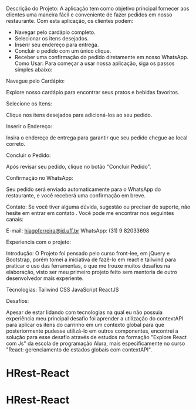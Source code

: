   Descrição do Projeto:
A aplicação tem como objetivo principal fornecer aos clientes uma maneira fácil e conveniente de fazer pedidos em nosso restaurante. Com esta aplicação, os clientes podem:

- Navegar pelo cardápio completo.
- Selecionar os itens desejados.
- Inserir seu endereço para entrega.
- Concluir o pedido com um único clique.
- Receber uma confirmação do pedido diretamente em nosso WhatsApp.
  Como Usar:
Para começar a usar nossa aplicação, siga os passos simples abaixo:

Navegue pelo Cardápio:

  Explore nosso cardápio para encontrar seus pratos e bebidas favoritos.

Selecione os Itens:

  Clique nos itens desejados para adicioná-los ao seu pedido.

Inserir o Endereço:

  Insira o endereço de entrega para garantir que seu pedido chegue ao local correto.
  
Concluir o Pedido:

  Após revisar seu pedido, clique no botão "Concluir Pedido".

Confirmação no WhatsApp:

  Seu pedido será enviado automaticamente para o WhatsApp do restaurante, e você receberá uma confirmação em breve.

Contato: 
  Se você tiver alguma dúvida, sugestão ou precisar de suporte, não hesite em entrar em contato . Você pode me encontrar nos seguintes canais:

E-mail: hiagoferreira@id.uff.br
WhatsApp: (31) 9 82033698

Experiencia com o projeto: 

  Introdução:
O Projeto foi pensado pelo curso front-lee, em jQuery  e Bootstrap, porém tomei a iniciativa de fazê-lo em react  e tailwind para praticar o uso das ferramentas, o que me trouxe muitos desafios na elaboração, visto ser meu primeiro projeto feito sem mentoria de outro desenvolvedor mais experiente.  

Técnologias: 
  Tailwind CSS
  JavaScript
  ReactJS

  Desafios:

Apesar de estar lidando com tecnologias na qual eu não possuia experiência meu principal desafio foi aprender a utilização do contextAPI para aplicar os itens do carrinho em um contexto global para que posteriormente pudesse utilizá-lo em outros componentes, encontrei a solução para esse desafio através de estudos na formação "Explore React com Js" da escola de programação Alura, mais especificamente no curso "React: gerenciamento de estados globais com contextAPI".
 
# HRest-React
# HRest-React
